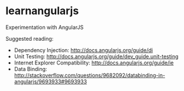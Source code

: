 learnangularjs
==============

Experimentation with AngularJS

Suggested reading:
* Dependency Injection: http://docs.angularjs.org/guide/di
* Unit Testing: http://docs.angularjs.org/guide/dev_guide.unit-testing
* Internet Explorer Compatibility: http://docs.angularjs.org/guide/ie
* Data Binding: http://stackoverflow.com/questions/9682092/databinding-in-angularjs/9693933#9693933
